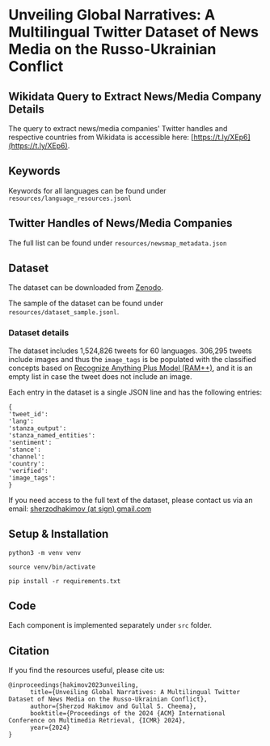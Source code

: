 # Unveiling Global Narratives: A Multilingual Twitter Dataset of News Media on the Russo-Ukrainian Conflict


## Wikidata Query to Extract News/Media Company Details

The query to extract news/media companies' Twitter handles and respective countries from Wikidata is accessible here: [https://t.ly/XEp6](https://t.ly/XEp6).

## Keywords

Keywords for all languages can be found under `resources/language_resources.jsonl`


## Twitter Handles of News/Media Companies

The full list can be found under `resources/newsmap_metadata.json`



## Dataset

The dataset can be downloaded from [Zenodo](https://zenodo.org/records/10563101).

The sample of the dataset can be found under  `resources/dataset_sample.jsonl`.


### Dataset details
The dataset includes 1,524,826 tweets for 60 languages. 306,295 tweets include images and thus the `image_tags` is be populated with the classified concepts based on [Recognize Anything Plus Model (RAM++)](https://github.com/xinyu1205/recognize-anything/), and it is an empty list in case the tweet does not include an image.

Each entry in the dataset is a single JSON line and has the following entries:

```
{
'tweet_id': 
'lang':
'stanza_output':
'stanza_named_entities':
'sentiment':
'stance':
'channel':
'country': 
'verified':
'image_tags':
}
```

If you need access to the full text of the dataset, please contact us via an email: [sherzodhakimov (at sign) gmail.com](mailto:sherzodhakimov@gmail.com)


## Setup & Installation

```
python3 -m venv venv

source venv/bin/activate

pip install -r requirements.txt
```

## Code

Each component is implemented separately under ``src`` folder.

## Citation

If you find the resources useful, please cite us:

```
@inproceedings{hakimov2023unveiling,
      title={Unveiling Global Narratives: A Multilingual Twitter Dataset of News Media on the Russo-Ukrainian Conflict}, 
      author={Sherzod Hakimov and Gullal S. Cheema},
      booktitle={Proceedings of the 2024 {ACM} International Conference on Multimedia Retrieval, {ICMR} 2024},
      year={2024}
}
```


